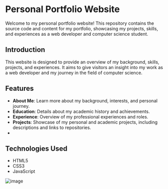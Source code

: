 # Personal Portfolio Website

Welcome to my personal portfolio website! This repository contains the source code and content for my portfolio, showcasing my projects, skills, and experiences as a web developer and computer science student.



## Introduction

This website is designed to provide an overview of my background, skills, projects, and experiences. It aims to give visitors an insight into my work as a web developer and my journey in the field of computer science.

## Features

- **About Me**: Learn more about my background, interests, and personal journey.
- **Education**: Details about my academic history and achievements.
- **Experience**: Overview of my professional experiences and roles.
- **Projects**: Showcase of my personal and academic projects, including descriptions and links to repositories.
- 
## Technologies Used

- HTML5
- CSS3
- JavaScript

![image](https://github.com/user-attachments/assets/a9f3da76-5602-4f41-a369-d06593be2afc)


